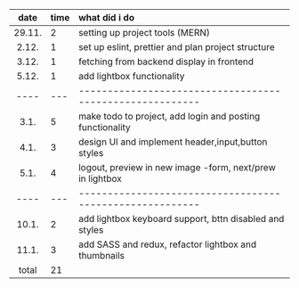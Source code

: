 |  date  | time | what did i do                                             |
| :----: | :--- | :-------------------------------------------------------- |
| 29.11. | 2    | setting up project tools (MERN)                           |
| 2.12.  | 1    | set up eslint, prettier and plan project structure        |
| 3.12.  | 1    | fetching from backend display in frontend                 |
| 5.12.  | 1    | add lightbox functionality                                |
|  ----  | ---  | --------------------------------------------------------  |
|  3.1.  | 5    | make todo to project, add login and posting functionality |
|  4.1.  | 3    | design UI and implement header,input,button styles        |
|  5.1.  | 4    | logout, preview in new image -form, next/prew in lightbox |
|  ----  | ---  | --------------------------------------------------------  |
| 10.1.  | 2    | add lightbox keyboard support, bttn disabled and styles   |
| 11.1.  | 3    | add SASS and redux, refactor lightbox and thumbnails      |
| total  | 21   |                                                           |
